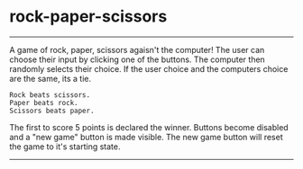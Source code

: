 # rock-paper-scissors

---

A game of rock, paper, scissors agaisn't the computer!
The user can choose their input by clicking one of the buttons.
The computer then randomly selects their choice.
If the user choice and the computers choice are the same, its a tie.

    Rock beats scissors.
    Paper beats rock.
    Scissors beats paper.

The first to score 5 points is declared the winner.
Buttons become disabled and a "new game" button is made visible.
The new game button will reset the game to it's starting state.

---
